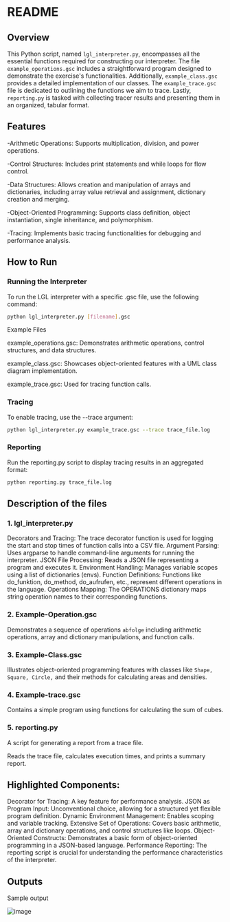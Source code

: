# README
## Overview
This Python script, named `lgl_interpreter.py`, encompasses all the essential functions required for constructing our interpreter. The file `example_operations.gsc` includes a straightforward program designed to demonstrate the exercise's functionalities. Additionally, `example_class.gsc` provides a detailed implementation of our classes. The `example_trace.gsc` file is dedicated to outlining the functions we aim to trace. Lastly, `reporting.py` is tasked with collecting tracer results and presenting them in an organized, tabular format.

## Features

-Arithmetic Operations: Supports multiplication, division, and power operations.

-Control Structures: Includes print statements and while loops for flow control.

-Data Structures: Allows creation and manipulation of arrays and dictionaries, including array value retrieval and assignment, dictionary creation and merging.

-Object-Oriented Programming: Supports class definition, object instantiation, single inheritance, and polymorphism.

-Tracing: Implements basic tracing functionalities for debugging and performance analysis.

## How to Run

### Running the Interpreter
To run the LGL interpreter with a specific .gsc file, use the following command:

```bash
python lgl_interpreter.py [filename].gsc
```
Example Files

example_operations.gsc: Demonstrates arithmetic operations, control structures, and data structures.

example_class.gsc: Showcases object-oriented features with a UML class diagram implementation.

example_trace.gsc: Used for tracing function calls.

### Tracing
To enable tracing, use the --trace argument:

```bash
python lgl_interpreter.py example_trace.gsc --trace trace_file.log
```

### Reporting
Run the reporting.py script to display tracing results in an aggregated format:

```bash
python reporting.py trace_file.log
```

## Description of the files
### 1. lgl_interpreter.py
Decorators and Tracing: The trace decorator function is used for logging the start and stop times of function calls into a CSV file.
Argument Parsing: Uses argparse to handle command-line arguments for running the interpreter.
JSON File Processing: Reads a JSON file representing a program and executes it.
Environment Handling: Manages variable scopes using a list of dictionaries (envs).
Function Definitions: Functions like do_funktion, do_method, do_aufrufen, etc., represent different operations in the language.
Operations Mapping: The OPERATIONS dictionary maps string operation names to their corresponding functions.

### 2. Example-Operation.gsc
Demonstrates a sequence of operations `abfolge` including arithmetic operations, array and dictionary manipulations, and function calls.

### 3. Example-Class.gsc
Illustrates object-oriented programming features with classes like `Shape, Square, Circle,` and their methods for calculating areas and densities.

### 4. Example-trace.gsc
Contains a simple program using functions for calculating the sum of cubes.

### 5. reporting.py
A script for generating a report from a trace file.

Reads the trace file, calculates execution times, and prints a summary report.

## Highlighted Components:
Decorator for Tracing: A key feature for performance analysis.
JSON as Program Input: Unconventional choice, allowing for a structured yet flexible program definition.
Dynamic Environment Management: Enables scoping and variable tracking.
Extensive Set of Operations: Covers basic arithmetic, array and dictionary operations, and control structures like loops.
Object-Oriented Constructs: Demonstrates a basic form of object-oriented programming in a JSON-based language.
Performance Reporting: The reporting script is crucial for understanding the performance characteristics of the interpreter.

## Outputs

Sample output

![image](https://github.com/JorgeOrtizV/GermanProgrammingLanguage/assets/141324290/16390f2a-fe11-4e6b-a652-04d8339864fb)




